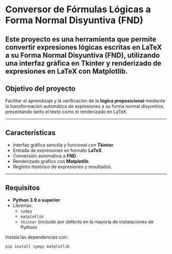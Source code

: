 # Conversor de Fórmulas Lógicas a Forma Normal Disyuntiva (FND)

Este proyecto es una herramienta que permite convertir expresiones lógicas escritas en **LaTeX** a su **Forma Normal Disyuntiva (FND)**, utilizando una interfaz gráfica en **Tkinter** y renderizado de expresiones en LaTeX con **Matplotlib**.
---

## Objetivo del proyecto
Facilitar el aprendizaje y la verificación de la **lógica proposicional** mediante la transformación automática de expresiones a su forma normal disyuntiva, presentando tanto el texto como el renderizado en LaTeX.

---

## Características
- Interfaz gráfica sencilla y funcional con **Tkinter**.
- Entrada de expresiones en formato **LaTeX**.
- Conversión automática a **FND**.
- Renderizado gráfico con **Matplotlib**.
- Registro histórico de expresiones y resultados.

---

##  Requisitos
- **Python 3.9 o superior**
- Librerías:
  - `sympy`
  - `matplotlib`
  - `tkinter` (incluido por defecto en la mayoría de instalaciones de Python)

Instala las dependencias con:
```bash
pip install sympy matplotlib
